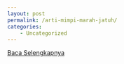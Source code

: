 ```yaml
---
layout: post
permalink: /arti-mimpi-marah-jatuh/
categories:
    - Uncategorized
---
```


[Baca Selengkapnya](/08)